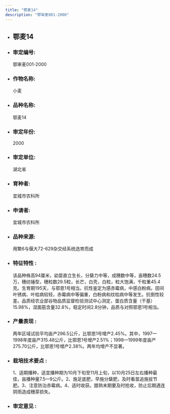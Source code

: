 ```yaml
---
title: "鄂麦14"
description: "鄂审麦001-2000"
---
```

* ## 鄂麦14
* ###  审定编号:  
   鄂审麦001-2000

*  ### 作物名称:  
   小麦

*   ###  品种名称: 
    鄂麦14

*   ### 审定年份: 
    2000

*   ### 审定单位:  
    湖北省

*   ### 育种者:  
    宜城市农科所

*   ### 申请者:  
    宜城市农科所

*   ### 品种来源:  
    用繁6与偃大72-629杂交经系统选育而成

*   ### 特征特性 : 
    该品种株高94厘米，幼苗直立生长，分蘖力中等，成穗数中等，亩穗数24.5万，穗纺锤型，穗粒数29.5粒，长芒，白壳，白粒，粒大饱满，千粒重45.4克。生育期195天，与鄂恩1号相当。抗性鉴定为感赤霉病，中感白粉病。田间叶锈病、叶枯病较轻，赤霉病中等偏重，白粉病和纹枯病中等发生。抗倒性较差。品质经农业部谷物品质监督检验测试中心测定，蛋白质含量（干基）15.98%，湿面筋含量32.8%，稳定时间2.8分钟，品质与对照鄂恩1号相当。

*   ### 产量表现 : 
    两年区域试验平均亩产296.5公斤，比鄂恩1号增产2.45%。其中，1997—1998年度亩产315.48公斤，比鄂恩1号增产2.51%；1998—1999年度亩产275.70公斤，比鄂恩1号增产2.38%。两年均增产不显著。

*   ### 栽培技术要点 : 
    1、适期播种，适宜播种期为10月下旬至11月上旬，以10月25日左右播种最佳，亩播种量7.5—9公斤。2、施足底肥，早施分蘖肥，及时看苗追施拔节肥。3、注意防治赤霉病。4、适时收获。腊熟末期要及时抢收，防止后期遇连阴雨造成穗芽损失。

*   ### 审定意见 : 
    
